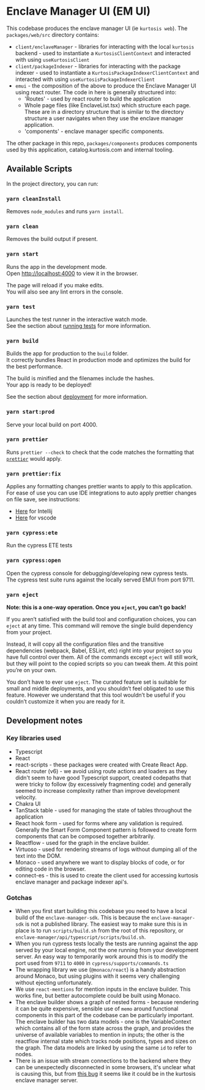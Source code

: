 # Enclave Manager UI (EM UI)

This codebase produces the enclave manager UI (ie `kurtosis web`). The `packages/web/src` directory contains:

- `client/enclaveManager` - libraries for interacting with the local `kurtosis` backend - used to instantiate a `KurtosisClientContext` and interacted with using `useKurtosisClient`
- `client/packageIndexer` - libraries for interacting with the package indexer - used to instantiate a `KurtosisPackageIndexerClientContext` and interacted with using `useKurtosisPackageIndexerClient`
- `emui` - the composition of the above to produce the Enclave Manager UI using react router. The code in here is generally structured into:
  - 'Routes' - used by react router to build the application
  - Whole page files (like EnclaveList.tsx) which structure each page. These are in a directory structure that is similar to the directory structure a user navigates when they use the enclave manager application.
  - 'components' - enclave manager specific components.

The other package in this repo, `packages/components` produces components used by this application, catalog.kurtosis.com and internal tooling.

## Available Scripts

In the project directory, you can run:

### `yarn cleanInstall`

Removes `node_modules` and runs `yarn install`.

### `yarn clean`

Removes the build output if present.

### `yarn start`

Runs the app in the development mode.\
Open [http://localhost:4000](http://localhost:4000) to view it in the browser.

The page will reload if you make edits.\
You will also see any lint errors in the console.

### `yarn test`

Launches the test runner in the interactive watch mode.\
See the section about [running tests](https://facebook.github.io/create-react-app/docs/running-tests) for more information.

### `yarn build`

Builds the app for production to the `build` folder.\
It correctly bundles React in production mode and optimizes the build for the best performance.

The build is minified and the filenames include the hashes.\
Your app is ready to be deployed!

See the section about [deployment](https://facebook.github.io/create-react-app/docs/deployment) for more information.

### `yarn start:prod`

Serve your local build on port 4000.

### `yarn prettier`

Runs `prettier --check` to check that the code matches the formatting that [`prettier`](https://prettier.io/) would apply.

### `yarn prettier:fix`

Applies any formatting changes prettier wants to apply to this application. For ease of use you can use IDE integrations
to auto apply prettier changes on file save, see instructions:

- [Here](https://plugins.jetbrains.com/plugin/10456-prettier) for Intellij
- [Here](https://marketplace.visualstudio.com/items?itemName=esbenp.prettier-vscode) for vscode

### `yarn cypress:ete`

Run the cypress ETE tests

### `yarn cypress:open`

Open the cypress console for debugging/developing new cypress tests. The cypress test suite runs against the locally
served EMUI from port 9711.

### `yarn eject`

**Note: this is a one-way operation. Once you `eject`, you can’t go back!**

If you aren’t satisfied with the build tool and configuration choices, you can `eject` at any time. This command will remove the single build dependency from your project.

Instead, it will copy all the configuration files and the transitive dependencies (webpack, Babel, ESLint, etc) right into your project so you have full control over them. All of the commands except `eject` will still work, but they will point to the copied scripts so you can tweak them. At this point you’re on your own.

You don’t have to ever use `eject`. The curated feature set is suitable for small and middle deployments, and you shouldn’t feel obligated to use this feature. However we understand that this tool wouldn’t be useful if you couldn’t customize it when you are ready for it.

## Development notes

### Key libraries used

- Typescript
- React
- react-scripts - these packages were created with Create React App.
- React router (v6) - we avoid using route actions and loaders as they didn't seem to have good Typescript support, created codepaths that were tricky to follow (by excessively fragmenting code) and generally seemed to increase complexity rather than improve development velocity.
- Chakra UI
- TanStack table - used for managing the state of tables throughout the application
- React hook form - used for forms where any validation is required. Generally the Smart Form Component pattern is followed to create form components that can be composed together arbitrarily.
- Reactflow - used for the graph in the enclave builder.
- Virtuoso - used for rendering streams of logs without dumping all of the text into the DOM.
- Monaco - used anywhere we want to display blocks of code, or for editing code in the browser.
- connect-es - this is used to create the client used for accessing kurtosis enclave manager and package indexer api's.

### Gotchas

- When you first start building this codebase you need to have a local build of the `enclave-manager-sdk`. This is because the `enclave-manager-sdk` is not a published library. The easiest way to make sure this is in place is to run `scripts/build.sh` from the root of this repository, or `enclave-manager/api/typescript/scripts/build.sh`.
- When you run cypress tests locally the tests are running against the app served by your local engine, not the one running from your development server. An easy way to temporarily work around this is to modify the port used from `9711` to `4000` in `cypress/supports/commands.ts`
- The wrapping library we use (`@monaco/react`) is a handy abstraction around Monaco, but using plugins with it seems very challenging without ejecting unfortunately.
- We use `react-mentions` for mention inputs in the enclave builder. This works fine, but better autocomplete could be built using Monaco.
- The enclave builder shows a graph of nested forms - because rendering it can be quite expensive, sensible use of `memo` around functional components in this part of the codebase can be particularly important. The enclave builder has two data models - one is the VariableContext which contains all of the form state across the graph, and provides the universe of available variables to mention in inputs; the other is the reactflow internal state which tracks node positions, types and sizes on the graph. The data models are linked by using the same `id` to refer to nodes.
- There is an issue with stream connections to the backend where they can be unexpectedly disconnected in some browsers, it's unclear what is causing this, but from [this bug](https://github.com/connectrpc/connect-es/issues/907) it seems like it could be in the kurtosis enclave manager server.
